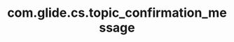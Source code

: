 ---
weight: 437
layout: page
title: com.glide.cs.topic_confirmation_message
description: ""
value: "I want to be sure I got this right. Do you need help on {0}?"
---